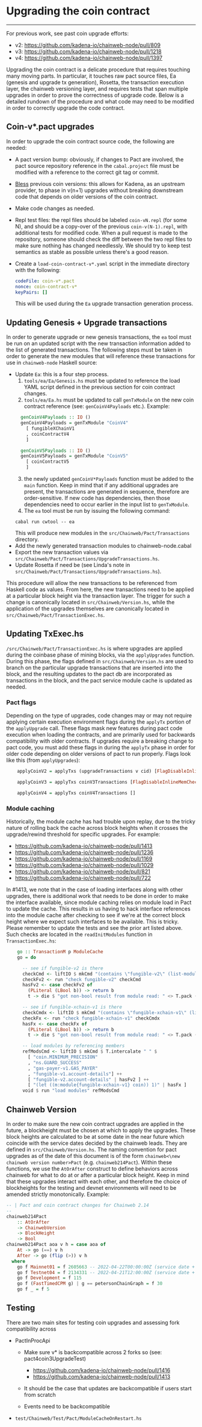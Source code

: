 # Upgrading the coin contract

---

For previous work, see past coin upgrade efforts:

- v2: https://github.com/kadena-io/chainweb-node/pull/809
- v3: https://github.com/kadena-io/chainweb-node/pull/1218
- v4: https://github.com/kadena-io/chainweb-node/pull/1397


Upgrading the coin contract is a delicate procedure that requires touching many moving parts. In particular, it touches raw pact source files, Ea (genesis and upgrade tx generation), Rosetta, the transaction execution layer, the chainweb versioning layer, and requires tests that span multiple upgrades in order to prove the correctness of upgrade code. Below is a detailed rundown of the procedure and what code may need to be modified in order to correctly upgrade the code contract.

## Coin-v*.pact upgrades

In order to upgrade the coin contract source code, the following are needed:

- A pact version bump: obviously, if changes to Pact are involved, the pact source repository reference in the `cabal.project` file must be modified with a reference to the correct git tag or commit.
- [Bless](https://pact-language.readthedocs.io/en/stable/pact-reference.html?highlight=bless#blessing-hashes) previous coin versions: this allows for Kadena, as an upstream provider, to phase in v(n+1) upgrades without breaking downstream code that depends on older versions of the coin contract.
- Make code changes as needed.
- Repl test files: the repl files should be labeled `coin-vN.repl` (for some N), and should be a copy-over of the previous `coin-v(N-1).repl`, with additional tests for modified code. When a pull request is made to the repository, someone should check the diff between the two repl files to make sure nothing has changed needlessly. We should try to keep test semantics as stable as possible unless there's a good reason.
- Create a `load-coin-contract-v*.yaml` script in the immediate directory with the following:

  ```yaml
  codeFile: coin-v*.pact
  nonce: coin-contract-v*
  keyPairs: []
  ```

  This will be used during the `Ea` upgrade transaction generation process.

## Updating Genesis + Upgrade transactions

In order to generate upgrade or new genesis transactions, the `ea` tool must be run on an updated script with the new transaction information added to the list of generated transactions. The following steps must be taken in order to generate the new modules that will reference these transactions for use in `chainweb-node` Haskell source:

- Update `Ea`: this is a four step process.
  1. `tools/ea/Ea/Genesis.hs` must be updated to reference the load YAML script defined in the previous section for coin contract changes.
  2. `tools/ea/Ea.hs` must be updated to call `genTxModule` on the new coin contract reference (see: `genCoinV4Payloads` etc.). Example:
  ```haskell
    genCoinV4Payloads :: IO ()
    genCoinV4Payloads = genTxModule "CoinV4"
      [ fungibleXChainV1
      , coinContractV4
      ]

    genCoinV5Payloads :: IO ()
    genCoinV5Payloads = genTxModule "CoinV5"
      [ coinContractV5
      ]
  ```
  3. the newly updated `genCoinV*Payloads` function must be added to the `main` function. Keep in mind that if any additional upgrades are present, the transactions are generated in sequence, therefore are order-sensitive. If new code has dependencies, then those dependencies need to occur earlier in the input list to `genTxModule`.
  4. The `ea` tool must be run by issuing the following command:
  ```shell
  cabal run cwtool -- ea
  ```
  This will produce new modules in the `src/Chainweb/Pact/Transactions` directory.
- Add the newly generated transaction modules to chainweb-node.cabal
- Export the new transaction values via `src/Chainweb/Pact/Transactions/UpgradeTransactions.hs`.
- Update Rosetta if need be (see Linda's note in `src/Chainweb/Pact/Transactions/UpgradeTransactions.hs`).

This procedure will allow the new transactions to be referenced from Haskell code as values. From here, the new transactions need to be applied at a particular block height via the transaction layer. The trigger for such a change is canonically located in `src/Chainweb/Version.hs`, while the application of the upgrades themselves are canonically located in `src/Chainweb/Pact/TransactionExec.hs`.

## Updating TxExec.hs

`/src/Chainweb/Pact/TransactionExec.hs` is where upgrades are applied during the coinbase phase of mining blocks, via the `applyUpgrades` function. During this phase, the flags defined in `src/Chainweb/Version.hs` are used to branch on the particular upgrade transactions that are inserted into the block, and the resulting updates to the pact db are incorporated as transactions in the block, and the pact service module cache is updated as needed.

### Pact flags

Depending on the type of upgrades, code changes may or may not require applying certain execution environment flags during the `applyTx` portion of the `applyUpgrade` call. These flags mask new features during pact code execution when loading the contracts, and are primarily used for backwards compatibility with older contracts. If upgrades require a breaking change to pact code, you must add these flags in during the `applyTx` phase in order for older code depending on older versions of pact to run properly. Flags look like this (from `applyUpgrades`):

```haskell
    applyCoinV2 = applyTxs (upgradeTransactions v cid) [FlagDisableInlineMemCheck, FlagDisablePact43]

    applyCoinV3 = applyTxs coinV3Transactions [FlagDisableInlineMemCheck, FlagDisablePact43]

    applyCoinV4 = applyTxs coinV4Transactions []
```

### Module caching

Historically, the module cache has had trouble upon replay, due to the tricky nature of rolling back the cache across block heights when it crosses the upgrade/rewind threshold for specific upgrades. For example:

- https://github.com/kadena-io/chainweb-node/pull/1413
- https://github.com/kadena-io/chainweb-node/pull/1236
- https://github.com/kadena-io/chainweb-node/pull/1169
- https://github.com/kadena-io/chainweb-node/pull/1029
- https://github.com/kadena-io/chainweb-node/pull/821
- https://github.com/kadena-io/chainweb-node/pull/722

In #1413, we note that in the case of loading interfaces along with other upgrades, there is additional work that needs to be done in order to make the interface available, since module caching relies on module load in Pact to update the cache. This results in us having to hack interface references into the module cache after checking to see if we're at the correct block height where we expect such interfaces to be available. This is tricky. Please remember to update the tests and see the prior art listed above. Such checks are located in the `readInitModules` function in `TransactionExec.hs`:

```haskell
    go :: TransactionM p ModuleCache
    go = do

      -- see if fungible-v2 is there
      checkCmd <- liftIO $ mkCmd "(contains \"fungible-v2\" (list-modules))"
      checkFv2 <- run "check fungible-v2" checkCmd
      hasFv2 <- case checkFv2 of
        (PLiteral (LBool b)) -> return b
        t -> die $ "got non-bool result from module read: " <> T.pack (showPretty t)

      -- see if fungible-xchain-v1 is there
      checkCmdx <- liftIO $ mkCmd "(contains \"fungible-xchain-v1\" (list-modules))"
      checkFx <- run "check fungible-xchain-v1" checkCmdx
      hasFx <- case checkFx of
        (PLiteral (LBool b)) -> return b
        t -> die $ "got non-bool result from module read: " <> T.pack (showPretty t)

      -- load modules by referencing members
      refModsCmd <- liftIO $ mkCmd $ T.intercalate " " $
        [ "coin.MINIMUM_PRECISION"
        , "ns.GUARD_SUCCESS"
        , "gas-payer-v1.GAS_PAYER"
        , "fungible-v1.account-details"] ++
        [ "fungible-v2.account-details" | hasFv2 ] ++
        [ "(let ((m:module{fungible-xchain-v1} coin)) 1)" | hasFx ]
      void $ run "load modules" refModsCmd
```

## Chainweb Version

In order to make sure the new coin contract upgrades are applied in the future, a blockheight must be chosen at which to apply the upgrades. These block heights are calculated to be at some date in the near future which coincide with the service dates decided by the chainweb leads. They are defined in `src/Chainweb/Version.hs`. The naming convention for pact upgrades as of the date of this document is of the form `chainweb<\new chainweb version number>Pact` (e.g. `chainweb214Pact`). Within these functions, we use the `AtOrAfter` construct to define behaviors across chainweb for what to do at or after a particular block height. Keep in mind that these upgrades interact with each other, and therefore the choice of blockheights for the testing and devnet environments will need to be amended strictly monotonically. Example:

```haskell
-- | Pact and coin contract changes for Chainweb 2.14
--
chainweb214Pact
    :: AtOrAfter
    -> ChainwebVersion
    -> BlockHeight
    -> Bool
chainweb214Pact aoa v h = case aoa of
    At -> go (==) v h
    After -> go (flip (>)) v h
  where
    go f Mainnet01 = f 2605663 -- 2022-04-22T00:00:00Z (service date + 24 hours)
    go f Testnet04 = f 2134331 -- 2022-04-21T12:00:00Z (service date + 12 hours)
    go f Development = f 115
    go f (FastTimedCPM g) | g == petersonChainGraph = f 30
    go f _ = f 5
```

## Testing

There are two main sites for testing coin upgrades and assessing fork compatibility across
- PactInProcApi
  - Make sure v* is backcompatible across 2 forks so (see: pact4coin3UpgradeTest)
    - https://github.com/kadena-io/chainweb-node/pull/1416
    - https://github.com/kadena-io/chainweb-node/pull/1413

  - It should be the case that updates are backcompatible if users start from scratch
  - Events need to be backcompatible

- `test/Chainweb/Test/Pact/ModuleCacheOnRestart.hs`
